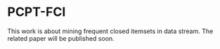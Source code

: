 # PCPT-FCI
 This work is about mining frequent closed itemsets in data stream.
 The related paper will be published soon.
